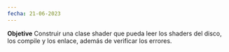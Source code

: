 ```yaml
---
fecha: 21-06-2023
---
```

**Objetive**
Construir una clase shader que pueda leer los shaders del disco, los compile y los enlace, además de verificar los errores.